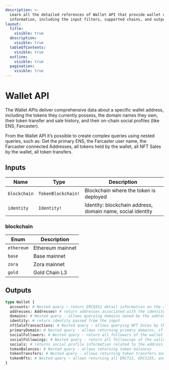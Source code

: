 ```yaml
---
description: >-
  Learn all the detailed references of Wallet API that provide wallet detail
  information, including the input filters, supported chains, and output fields.
layout:
  title:
    visible: true
  description:
    visible: true
  tableOfContents:
    visible: true
  outline:
    visible: true
  pagination:
    visible: true
---
```


# Wallet API

The Wallet APIs deliver comprehensive data about a specific wallet address, including the tokens they currently possess, the domain names they own, their token transfer and sale history, and their on-chain social profiles (like ENS, Farcaster).

From the Wallet API it’s possible to create complex queries using nested queries, such as: Get the primary ENS, the Farcaster user name, the Farcaster connected Addresses, all tokens held by the wallet, all NFT Sales by the wallet, all token transfers.

## Inputs

| Name         | Type               | Description                                                |
| ------------ | ------------------ | ---------------------------------------------------------- |
| `blockchain` | `TokenBlockchain!` | Blockchain where the token is deployed                     |
| `identity`   | `Identity!`        | Identity: blockchain address, domain name, social identity |

### blockchain

| Enum       | Description      |
| ---------- | ---------------- |
| `ethereum` | Ethereum mainnet |
| `base`     | Base mainnet     |
| `zora`     | Zora mainnet     |
| `gold`     | Gold Chain L3    |

## Outputs

```graphql
type Wallet {
  accounts: # Nested query – return ERC6551 detail information on the account (if any) 
  addresses: Addresses! # return addresses associated with the identity input
  domains: # Nested query - allows querying domains owned by the address
  identity: # return identity passed from the input
  nftSaleTransactions: # Nested query - allows querying NFT Sales by the address
  primaryDomain: # Nested query - allows returning primary domains, if applicable
  socialFollowers: # Nested query - return all followers of the wallet address (Lens & Farcaster)
  socialFollowings: # Nested query - return all followings of the wallet address (Lens & Farcaster)
  socials: # returns social profile information related to the address
  tokenBalances: # Nested query - allows returning token balances
  tokenTransfers: # Nested query - allows returning token transfers and related information
  tokenNfts: # Nested query – allows returning all ERC721, ERC1155, and ERC6551 (token bound accounts)
}
```
